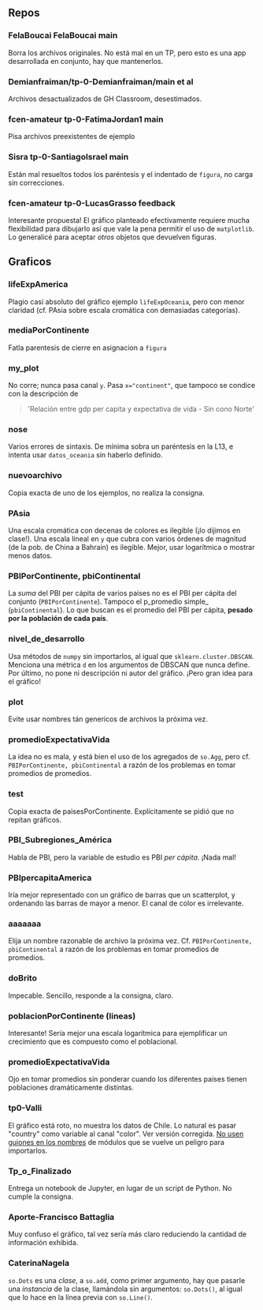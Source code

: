 ## Repos

### FelaBoucai FelaBoucai main
Borra los archivos originales. No está mal en un TP, pero esto es una app desarrollada en conjunto, hay que mantenerlos.

### Demianfraiman/tp-0-Demianfraiman/main et al
Archivos desactualizados de GH Classroom, desestimados.

### fcen-amateur tp-0-FatimaJordan1 main
Pisa archivos preexistentes de ejemplo

### Sisra tp-0-SantiagoIsrael main
Están mal resueltos todos los paréntesis y el indentado de `figura`, no carga sin correcciones.

### fcen-amateur tp-0-LucasGrasso feedback
Interesante propuesta! El gráfico planteado efectivamente requiere mucha flexibilidad para dibujarlo así que vale la pena permitir el uso de `matplotlib`. Lo generalicé para aceptar _otros_ objetos que devuelven figuras.

## Graficos
### lifeExpAmerica
Plagio casi absoluto del gráfico ejemplo `lifeExpOceania`, pero con menor claridad (cf. PAsia sobre escala cromática con demasiadas categorías).

### mediaPorContinente
Fatla parentesis de cierre en asignacion a `figura`

### my_plot
No corre; nunca pasa canal `y`. Pasa `x="continent"`, que tampoco se condice con la descripción de 
> 'Relación entre gdp per capita y expectativa de vida - Sin cono Norte'

### nose
Varios errores de sintaxis. De mínima sobra un paréntesis en la L13, e intenta usar `datos_oceania` sin haberlo definido.

### nuevoarchivo
Copia exacta de uno de los ejemplos, no realiza la consigna.

### PAsia
Una escala cromática con decenas de colores es ilegible (¡lo dijimos en clase!). Una escala lineal en `y` que cubra con varios órdenes de magnitud (de la pob. de China a Bahrain) es ilegible. Mejor, usar logarítmica o mostrar menos datos.

### PBIPorContinente, pbiContinental
La _suma_ del PBI per cápita de varios países no es el PBI per cápita del conjunto (`PBIPorContinente`). Tampoco el p_promedio simple_ (`pbiContinental`). Lo que buscan es el promedio del PBI per cápita, **pesado por la población de cada país**.

### nivel_de_desarrollo
Usa métodos de `numpy` sin importarlos, al igual que `sklearn.cluster.DBSCAN`. Menciona una métrica `d` en los argumentos de DBSCAN que nunca define.
Por último, no pone ni descripción ni autor del gráfico. ¡Pero gran idea para el gráfico!

### plot
Evite usar nombres tán genericos de archivos la próxima vez.

### promedioExpectativaVida
La idea no es mala, y está bien el uso de los agregados de `so.Agg`, pero cf. `PBIPorContinente, pbiContinental` a razón de los problemas en tomar promedios de promedios.

### test
Copia exacta de paisesPorContinente. Explícitamente se pidió que no repitan gráficos.

### PBI_Subregiones_América
Habla de PBI, pero la variable de estudio es PBI _per cápita_. ¡Nada mal!

### PBIpercapitaAmerica
Iría mejor representado con un gráfico de barras que un scatterplot, y ordenando las barras de mayor a menor. El canal de color es irrelevante.

### aaaaaaa
Elija un nombre razonable de archivo la próxima vez. Cf. `PBIPorContinente, pbiContinental` a razón de los problemas en tomar promedios de promedios.

### doBrito
Impecable. Sencillo, responde a la consigna, claro.

### poblacionPorContinente (lineas)
Interesante! Sería mejor una escala logarítmica para ejemplificar un crecimiento que es compuesto como el poblacional.

### promedioExpectativaVida
Ojo en tomar promedios sin ponderar cuando los diferentes países tienen poblaciones dramáticamente distintas.

### tp0-Valli
El gráfico está roto, no muestra los datos de Chile. Lo natural es pasar "country" como variable al canal "color". Ver versión corregida.
[No usen guiones en los nombres](https://stackoverflow.com/questions/761519/is-it-ok-to-use-dashes-in-python-files-when-trying-to-import-them) de módulos que se vuelve un peligro para importarlos.

### Tp_o_Finalizado
Entrega un notebook de Jupyter, en lugar de un script de Python. No cumple la consigna.

### Aporte-Francisco Battaglia
Muy confuso el gráfico, tal vez sería más claro reduciendo la cantidad de información exhibida.

### CaterinaNagela
`so.Dots` es una _clase_, a `so.add`, como primer argumento, hay que pasarle una _instancia_ de la clase, llamándola sin argumentos: `so.Dots()`, al igual que lo hace en la línea previa con `so.Line()`.